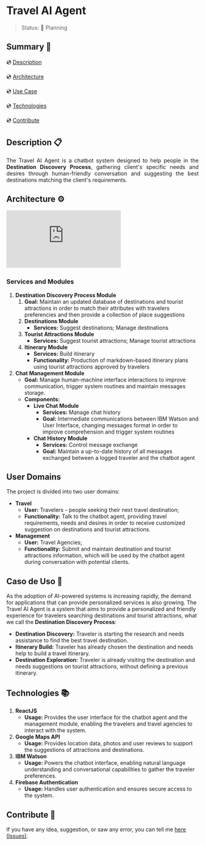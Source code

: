 # Travel AI Agent

> Status: :pencil: Planning

## Summary :bookmark_tabs:

:cd: [Description](#descrição-clipboard) 

:cd: [Architecture](#funcionalidade-gear)    

:cd: [Use Case](#use-case-office) 

:cd: [Technologies](#outras-tecnologias-books)

:cd: [Contribute](#contribuir-gift) 


## Description :clipboard:

<p style="text-align:justify">
The Travel AI Agent is a chatbot system designed to help people in the <b>Destination Discovery Process</b>, gathering client's specific needs and desires through human-friendly conversation and suggesting the best destinations matching the client's requirements.
</p>

## Architecture :gear:

![Architecture Diagram][architecture-pdf]

### Services and Modules

1. **Destination Discovery Process Module**
    1. **Goal:** Maintain an updated database of destinations and tourist attractions in order to match their attributes with travelers preferencies and then provide a collection of place suggestions
    2. **Destinations Module**
        - **Services:** Suggest destinations; Manage destinations
    3. **Tourist Attractions Module**
        - **Services:** Suggest tourist attractions; Manage tourist attractions
    4. **Itinerary Module**
        - **Services:** Build itinerary
        - **Functionality:** Production of markdown-based itinerary plans using tourist attractions approved by travelers
2. **Chat Management Module**
    - **Goal:** Manage human-machine interface interactions to improve communication, trigger system routines and maintain messages storage.
    - **Components:**
        - **Live Chat Module**
            - **Services:** Manage chat history
            - **Goal:** Intermediate communications between IBM Watson and User Interface, changing messages format in order to improve comprehension and trigger system routines
        - **Chat History** **Module**
            - **Services:** Control message exchange
            - **Goal:** Maintain a up-to-date history of all messages exchanged between a logged traveler and the chatbot agent

## User Domains

The project is divided into two user domains:

- **Travel**
    - **User:** Travelers - people seeking their next travel destination;
    - **Functionality:** Talk to the chatbot agent, providing travel requirements, needs and desires in order to receive customized suggestion on destinations and tourist attractions.
- **Management**
    - **User:** Travel Agencies;
    - **Functionality:** Submit and maintain destination and tourist attractions information, which will be used by the chatbot agent during conversation with potential clients.

## Caso de Uso :office:

As the adoption of AI-powered systems is increasing rapidly, the demand for applications that can provide personalized services is also growing. The Travel AI Agent is a system that aims to provide a personalized and friendly experience for travelers searching destinations and tourist attractions, what we call the **Destination Discovery Process**:
-  **Destination Discovery:** Traveler is starting the research and needs assistance to find the best travel destination.
- **Itinerary Build:** Traveler has already chosen the destination and needs help to build a travel itinerary.
- **Destination Exploration:** Traveler is already visiting the destination and needs suggestions on tourist attractions, without defining a previous itinerary.

## Technologies :books:

1. **ReactJS**
    - **Usage:** Provides the user interface for the chatbot agent and the management module, enabling the travelers and travel agencies to interact with the system.
1. **Google Maps API**
    - **Usage:** Provides location data, photos and user reviews to support the suggestions of attractions and destinations.
2. **IBM Watson**
    - **Usage:** Powers the chatbot interface, enabling natural language understanding and conversational capabilities to gather the traveler preferences.
3. **Firebase Authentication**
    - **Usage:** Handles user authentication and ensures secure access to the system.

## Contribute :gift:

If you have any idea, suggestion, or saw any error, you can tell me [here (Issues)][issues].

<!---Links utilizados no documento-->

[architecture-pdf]: https://github.com/GustavoHerreroNunes/travel-ai-agent/blob/main/readme-assets/architecture.pdf

[issues]: https://github.com/GustavoHerreroNunes/travel-ai-agent/issues